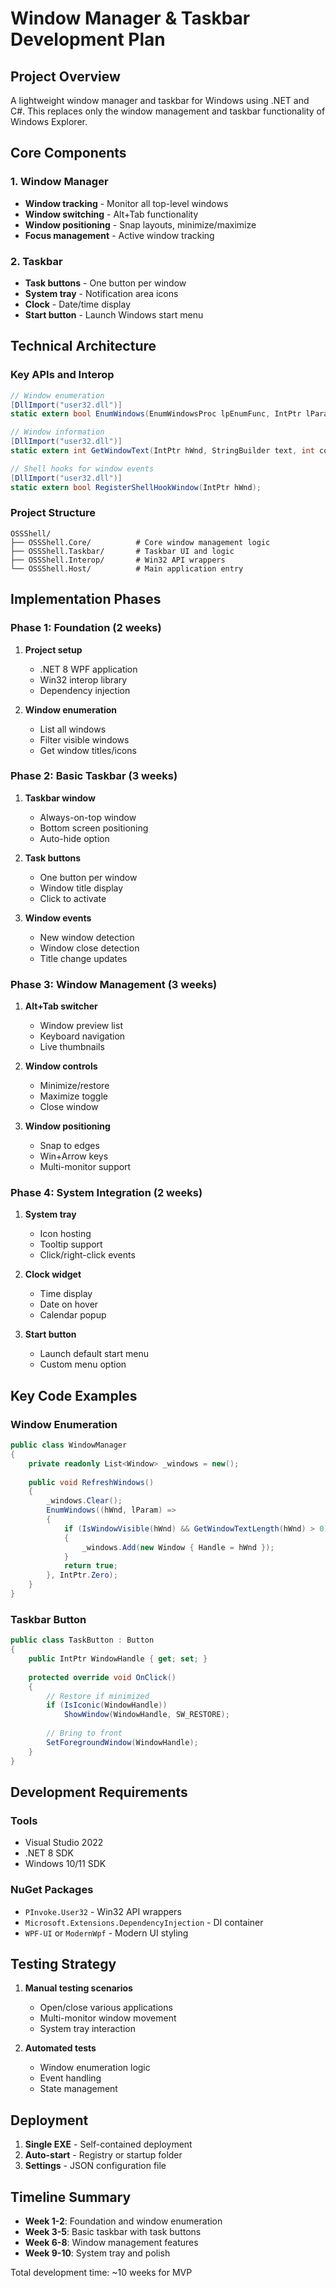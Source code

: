 # Window Manager & Taskbar Development Plan

## Project Overview
A lightweight window manager and taskbar for Windows using .NET and C#. This replaces only the window management and taskbar functionality of Windows Explorer.

## Core Components

### 1. Window Manager
- **Window tracking** - Monitor all top-level windows
- **Window switching** - Alt+Tab functionality
- **Window positioning** - Snap layouts, minimize/maximize
- **Focus management** - Active window tracking

### 2. Taskbar
- **Task buttons** - One button per window
- **System tray** - Notification area icons
- **Clock** - Date/time display
- **Start button** - Launch Windows start menu

## Technical Architecture

### Key APIs and Interop
```csharp
// Window enumeration
[DllImport("user32.dll")]
static extern bool EnumWindows(EnumWindowsProc lpEnumFunc, IntPtr lParam);

// Window information
[DllImport("user32.dll")]
static extern int GetWindowText(IntPtr hWnd, StringBuilder text, int count);

// Shell hooks for window events
[DllImport("user32.dll")]
static extern bool RegisterShellHookWindow(IntPtr hWnd);
```

### Project Structure
```
OSSShell/
├── OSSShell.Core/          # Core window management logic
├── OSSShell.Taskbar/       # Taskbar UI and logic
├── OSSShell.Interop/       # Win32 API wrappers
└── OSSShell.Host/          # Main application entry
```

## Implementation Phases

### Phase 1: Foundation (2 weeks)
1. **Project setup**
   - .NET 8 WPF application
   - Win32 interop library
   - Dependency injection
   
2. **Window enumeration**
   - List all windows
   - Filter visible windows
   - Get window titles/icons

### Phase 2: Basic Taskbar (3 weeks)
1. **Taskbar window**
   - Always-on-top window
   - Bottom screen positioning
   - Auto-hide option
   
2. **Task buttons**
   - One button per window
   - Window title display
   - Click to activate
   
3. **Window events**
   - New window detection
   - Window close detection
   - Title change updates

### Phase 3: Window Management (3 weeks)
1. **Alt+Tab switcher**
   - Window preview list
   - Keyboard navigation
   - Live thumbnails
   
2. **Window controls**
   - Minimize/restore
   - Maximize toggle
   - Close window
   
3. **Window positioning**
   - Snap to edges
   - Win+Arrow keys
   - Multi-monitor support

### Phase 4: System Integration (2 weeks)
1. **System tray**
   - Icon hosting
   - Tooltip support
   - Click/right-click events
   
2. **Clock widget**
   - Time display
   - Date on hover
   - Calendar popup
   
3. **Start button**
   - Launch default start menu
   - Custom menu option

## Key Code Examples

### Window Enumeration
```csharp
public class WindowManager
{
    private readonly List<Window> _windows = new();
    
    public void RefreshWindows()
    {
        _windows.Clear();
        EnumWindows((hWnd, lParam) =>
        {
            if (IsWindowVisible(hWnd) && GetWindowTextLength(hWnd) > 0)
            {
                _windows.Add(new Window { Handle = hWnd });
            }
            return true;
        }, IntPtr.Zero);
    }
}
```

### Taskbar Button
```csharp
public class TaskButton : Button
{
    public IntPtr WindowHandle { get; set; }
    
    protected override void OnClick()
    {
        // Restore if minimized
        if (IsIconic(WindowHandle))
            ShowWindow(WindowHandle, SW_RESTORE);
        
        // Bring to front
        SetForegroundWindow(WindowHandle);
    }
}
```

## Development Requirements

### Tools
- Visual Studio 2022
- .NET 8 SDK
- Windows 10/11 SDK

### NuGet Packages
- `PInvoke.User32` - Win32 API wrappers
- `Microsoft.Extensions.DependencyInjection` - DI container
- `WPF-UI` or `ModernWpf` - Modern UI styling

## Testing Strategy

1. **Manual testing scenarios**
   - Open/close various applications
   - Multi-monitor window movement
   - System tray interaction
   
2. **Automated tests**
   - Window enumeration logic
   - Event handling
   - State management

## Deployment

1. **Single EXE** - Self-contained deployment
2. **Auto-start** - Registry or startup folder
3. **Settings** - JSON configuration file

## Timeline Summary

- **Week 1-2**: Foundation and window enumeration
- **Week 3-5**: Basic taskbar with task buttons
- **Week 6-8**: Window management features
- **Week 9-10**: System tray and polish

Total development time: ~10 weeks for MVP